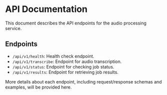 # API Documentation

This document describes the API endpoints for the audio processing service.

## Endpoints

- `/api/v1/health`: Health check endpoint.
- `/api/v1/transcribe`: Endpoint for audio transcription.
- `/api/v1/status`: Endpoint for checking job status.
- `/api/v1/results`: Endpoint for retrieving job results.

More details about each endpoint, including request/response schemas and examples, will be provided here.
